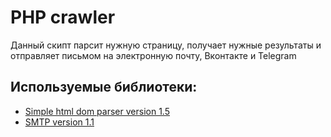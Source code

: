 # PHP crawler

Данный скипт парсит нужную страницу, получает нужные результаты и отправляет письмом на электронную почту, Вконтакте и Telegram

## Используемые библиотеки:

+ [Simple html dom parser version 1.5](http://simplehtmldom.sourceforge.net/)
+ [SMTP version 1.1](https://github.com/Ipatov/SendMailSmtpClass)
